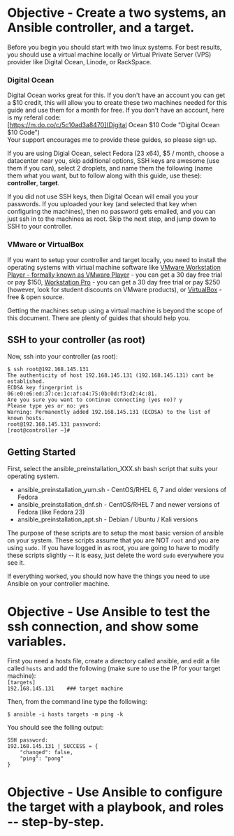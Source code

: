 # Objective - Create a two systems, an Ansible controller, and a target. 

Before you begin you should start with two linux systems. For best results, you should use a virtual machine locally or Virtual Private Server (VPS) provider like Digital Ocean, Linode, or RackSpace. 

### Digital Ocean
Digital Ocean works great for this. If you don't have an account you can get a $10 credit, this will allow you to create these two machines needed for this guide and use them for a month for free. If you don't have an account, here is my referal code:  
[https://m.do.co/c/5c10ad3a8470](Digital Ocean $10 Code "Digital Ocean $10 Code")  
Your support encourages me to provide these guides, so please sign up.

If you are using Digial Ocean, select Fedora (23 x64), $5 / month, choose a datacenter near you, skip additional options, SSH keys are awesome (use them if you can), select 2 droplets, and name them the following (name them what you want, but to follow along with this guide, use these): **controller**, **target**.

If you did not use SSH keys, then Digital Ocean will email you your passwords. If you uploaded your key (and selected that key when configuring the machines), then no password gets emailed, and you can just ssh in to the machines as root. Skip the next step, and jump down to SSH to your controller.

### VMware or VirtualBox
If you want to setup your controller and target locally, you need to install the operating systems with virtual machine software like [VMware Workstation Player - formally known as VMware Player](http://www.vmware.com/products/player/) - you can get a 30 day free trial or pay $150, [Workstation Pro](http://www.vmware.com/products/workstation/) - you can get a 30 day free trial or pay $250 (however, look for student discounts on VMware products), or [VirtualBox](https://www.virtualbox.org/) - free & open source.

Getting the machines setup using a virtual machine is beyond the scope of this document. There are plenty of guides that should help you. 

## SSH to your controller (as root)
Now, ssh into your controller (as root):  

`$ ssh root@192.168.145.131`  
`The authenticity of host 192.168.145.131 (192.168.145.131) cant be established.`    
`ECDSA key fingerprint is 06:e0:e6:ed:37:ce:1c:af:a4:75:0b:0d:f3:d2:4c:81.`    
`Are you sure you want to continue connecting (yes no)? y`    
`Please type yes or no: yes`  
`Warning: Permanently added 192.168.145.131 (ECDSA) to the list of known hosts.`  
`root@192.168.145.131 password:`  
`[root@controller ~]# `  

## Getting Started

First, select the ansible_preinstallation_XXX.sh bash script that suits your operating system. 

- ansible_preinstallation_yum.sh - CentOS/RHEL 6, 7 and older versions of Fedora
- ansible_preinstallation_dnf.sh - CentOS/RHEL 7 and newer versions of Fedora (like Fedora 23)
- ansible_preinstallation_apt.sh - Debian / Ubuntu / Kali versions

The purpose of these scripts are to setup the most basic version of ansible on your system. These scripts assume that you are NOT `root` and you are using `sudo.` If you have logged in as root, you are going to have to modify these scripts slightly -- it is easy, just delete the word `sudo` everywhere you see it.

If everything worked, you should now have the things you need to use Ansible on your controller machine.

# Objective - Use Ansible to test the ssh connection, and show some variables.
First you need a hosts file, create a directory called ansible, and edit a file called `hosts` and add the following (make sure to use the IP for your target machine):  
`[targets]`  
`192.168.145.131 	### target machine`   

Then, from the command line type the following:

```$ ansible -i hosts targets -m ping -k```  

You should see the folling output:

```
SSH password:  
192.168.145.131 | SUCCESS = {  
   	"changed": false,   
   	"ping": "pong"  
}
```


# Objective - Use Ansible to configure the target with a playbook, and roles -- step-by-step.
